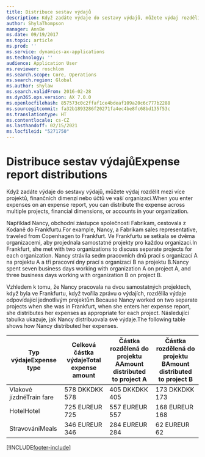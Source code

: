 ```yaml
---
title: Distribuce sestav výdajů
description: Když zadáte výdaje do sestavy výdajů, můžete výdaj rozdělit mezi více projektů, právnických osob nebo účtů ve vaší organizaci.
author: ShylaThompson
manager: AnnBe
ms.date: 09/19/2017
ms.topic: article
ms.prod: ''
ms.service: dynamics-ax-applications
ms.technology: ''
audience: Application User
ms.reviewer: roschlom
ms.search.scope: Core, Operations
ms.search.region: Global
ms.author: shylaw
ms.search.validFrom: 2016-02-28
ms.dyn365.ops.version: AX 7.0.0
ms.openlocfilehash: 857573c0c2ffaf1ce4bdeaf109a20c6c777b2288
ms.sourcegitcommit: fa32b1893286f20271fa4ec4be8fc68bd135f53c
ms.translationtype: HT
ms.contentlocale: cs-CZ
ms.lasthandoff: 02/15/2021
ms.locfileid: "5271750"
---
```

# <a name="expense-report-distributions"></a><span data-ttu-id="aa181-103">Distribuce sestav výdajů</span><span class="sxs-lookup"><span data-stu-id="aa181-103">Expense report distributions</span></span>

<span data-ttu-id="aa181-104">Když zadáte výdaje do sestavy výdajů, můžete výdaj rozdělit mezi více projektů, finančních dimenzí nebo účtů ve vaší organizaci.</span><span class="sxs-lookup"><span data-stu-id="aa181-104">When you enter expenses on an expense report, you can distribute the expense across multiple projects, financial dimensions, or accounts in your organization.</span></span>

<span data-ttu-id="aa181-105">Například Nancy, obchodní zástupce společnosti Fabrikam, cestovala z Kodaně do Frankfurtu.</span><span class="sxs-lookup"><span data-stu-id="aa181-105">For example, Nancy, a Fabrikam sales representative, traveled from Copenhagen to Frankfurt.</span></span> <span data-ttu-id="aa181-106">Ve Frankfurtu se setkala se dvěma organizacemi, aby projednala samostatné projekty pro každou organizaci.</span><span class="sxs-lookup"><span data-stu-id="aa181-106">In Frankfurt, she met with two organizations to discuss separate projects for each organization.</span></span> <span data-ttu-id="aa181-107">Nancy strávila sedm pracovních dnů prací s organizací A na projektu A a tři pracovní dny prací s organizací B na projektu B.</span><span class="sxs-lookup"><span data-stu-id="aa181-107">Nancy spent seven business days working with organization A on project A, and three business days working with organization B on project B.</span></span>

<span data-ttu-id="aa181-108">Vzhledem k tomu, že Nancy pracovala na dvou samostatných projektech, když byla ve Frankfurtu, když tvořila zprávu o výdajích, rozdělila výdaje odpovídající jednotlivým projektům.</span><span class="sxs-lookup"><span data-stu-id="aa181-108">Because Nancy worked on two separate projects when she was in Frankfurt, when she enters her expense report, she distributes her expenses as appropriate for each project.</span></span> <span data-ttu-id="aa181-109">Následující tabulka ukazuje, jak Nancy distribuovala své výdaje.</span><span class="sxs-lookup"><span data-stu-id="aa181-109">The following table shows how Nancy distributed her expenses.</span></span>


| <span data-ttu-id="aa181-110">Typ výdaje</span><span class="sxs-lookup"><span data-stu-id="aa181-110">Expense type</span></span> | <span data-ttu-id="aa181-111">Celková částka výdaje</span><span class="sxs-lookup"><span data-stu-id="aa181-111">Total expense amount</span></span>|<span data-ttu-id="aa181-112">Částka rozdělená do projektu A</span><span class="sxs-lookup"><span data-stu-id="aa181-112">Amount distributed to project A</span></span>| <span data-ttu-id="aa181-113">Částka rozdělená do projektu B</span><span class="sxs-lookup"><span data-stu-id="aa181-113">Amount distributed to project B</span></span> |
|--------------|---------------------|-------------------------------|---------------------------------|
|<span data-ttu-id="aa181-114">Vlakové jízdné</span><span class="sxs-lookup"><span data-stu-id="aa181-114">Train fare</span></span>   |<span data-ttu-id="aa181-115">578 DKK</span><span class="sxs-lookup"><span data-stu-id="aa181-115">DKK 578</span></span>              |<span data-ttu-id="aa181-116">405 DKK</span><span class="sxs-lookup"><span data-stu-id="aa181-116">DKK 405</span></span>                        |<span data-ttu-id="aa181-117">173 DKK</span><span class="sxs-lookup"><span data-stu-id="aa181-117">DKK 173</span></span>                          |
|<span data-ttu-id="aa181-118">Hotel</span><span class="sxs-lookup"><span data-stu-id="aa181-118">Hotel</span></span>         |<span data-ttu-id="aa181-119">725 EUR</span><span class="sxs-lookup"><span data-stu-id="aa181-119">EUR 725</span></span>              |<span data-ttu-id="aa181-120">557 EUR</span><span class="sxs-lookup"><span data-stu-id="aa181-120">EUR 557</span></span>                        |<span data-ttu-id="aa181-121">168 EUR</span><span class="sxs-lookup"><span data-stu-id="aa181-121">EUR 168</span></span>                          |
|<span data-ttu-id="aa181-122">Stravování</span><span class="sxs-lookup"><span data-stu-id="aa181-122">Meals</span></span>         |<span data-ttu-id="aa181-123">346 EUR</span><span class="sxs-lookup"><span data-stu-id="aa181-123">EUR 346</span></span>              |<span data-ttu-id="aa181-124">284 EUR</span><span class="sxs-lookup"><span data-stu-id="aa181-124">EUR 284</span></span>                        |<span data-ttu-id="aa181-125">62 EUR</span><span class="sxs-lookup"><span data-stu-id="aa181-125">EUR 62</span></span>                           |



[!INCLUDE[footer-include](../includes/footer-banner.md)]